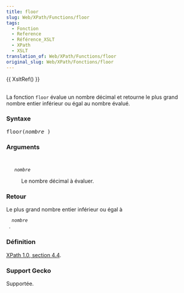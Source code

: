 ```yaml
---
title: floor
slug: Web/XPath/Functions/floor
tags:
  - Fonction
  - Reference
  - Référence_XSLT
  - XPath
  - XSLT
translation_of: Web/XPath/Functions/floor
original_slug: Web/XPath/Fonctions/floor
---
```

<p>{{ XsltRef() }}</p>
<p><br>
 La fonction <code>floor</code> évalue un nombre décimal et retourne le plus grand nombre entier inférieur ou égal au nombre évalué.</p>
<h3 id="Syntaxe">Syntaxe</h3>
<pre class="eval">floor(<i>nombre</i> )
</pre>
<h3 id="Arguments">Arguments</h3>
<dl>
 <dt>
  <code>
  <i>
   nombre</i>
  </code></dt>
 <dd>
  Le nombre décimal à évaluer.</dd>
</dl>
<h3 id="Retour">Retour</h3>
<p>Le plus grand nombre entier inférieur ou égal à <code>
 <i>
  nombre</i>
 </code>.</p>
<h3 id="D.C3.A9finition">Définition</h3>
<p><a href="http://www.w3.org/TR/xpath#function-floor">XPath 1.0, section 4.4</a>.</p>
<h3 id="Support_Gecko">Support Gecko</h3>
<p>Supportée.</p>
